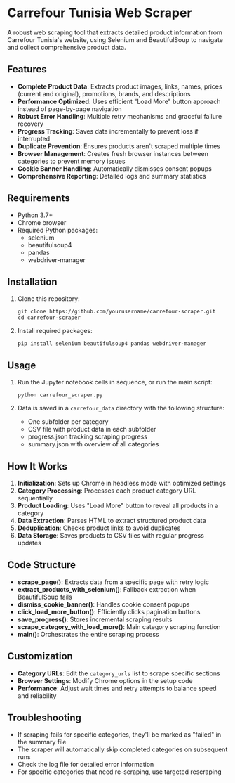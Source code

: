 
# Carrefour Tunisia Web Scraper

A robust web scraping tool that extracts detailed product information from Carrefour Tunisia's website, using Selenium and BeautifulSoup to navigate and collect comprehensive product data.

## Features

- **Complete Product Data**: Extracts product images, links, names, prices (current and original), promotions, brands, and descriptions
- **Performance Optimized**: Uses efficient "Load More" button approach instead of page-by-page navigation
- **Robust Error Handling**: Multiple retry mechanisms and graceful failure recovery
- **Progress Tracking**: Saves data incrementally to prevent loss if interrupted
- **Duplicate Prevention**: Ensures products aren't scraped multiple times
- **Browser Management**: Creates fresh browser instances between categories to prevent memory issues
- **Cookie Banner Handling**: Automatically dismisses consent popups
- **Comprehensive Reporting**: Detailed logs and summary statistics

## Requirements

- Python 3.7+
- Chrome browser
- Required Python packages:
  - selenium
  - beautifulsoup4
  - pandas
  - webdriver-manager

## Installation

1. Clone this repository:
   ```
   git clone https://github.com/yourusername/carrefour-scraper.git
   cd carrefour-scraper
   ```

2. Install required packages:
   ```
   pip install selenium beautifulsoup4 pandas webdriver-manager
   ```

## Usage

1. Run the Jupyter notebook cells in sequence, or run the main script:
   ```
   python carrefour_scraper.py
   ```

2. Data is saved in a `carrefour_data` directory with the following structure:
   - One subfolder per category
   - CSV file with product data in each subfolder
   - progress.json tracking scraping progress
   - summary.json with overview of all categories

## How It Works

1. **Initialization**: Sets up Chrome in headless mode with optimized settings
2. **Category Processing**: Processes each product category URL sequentially
3. **Product Loading**: Uses "Load More" button to reveal all products in a category
4. **Data Extraction**: Parses HTML to extract structured product data
5. **Deduplication**: Checks product links to avoid duplicates
6. **Data Storage**: Saves products to CSV files with regular progress updates

## Code Structure

- **scrape_page()**: Extracts data from a specific page with retry logic
- **extract_products_with_selenium()**: Fallback extraction when BeautifulSoup fails
- **dismiss_cookie_banner()**: Handles cookie consent popups
- **click_load_more_button()**: Efficiently clicks pagination buttons
- **save_progress()**: Stores incremental scraping results
- **scrape_category_with_load_more()**: Main category scraping function
- **main()**: Orchestrates the entire scraping process

## Customization

- **Category URLs**: Edit the `category_urls` list to scrape specific sections
- **Browser Settings**: Modify Chrome options in the setup code
- **Performance**: Adjust wait times and retry attempts to balance speed and reliability

## Troubleshooting

- If scraping fails for specific categories, they'll be marked as "failed" in the summary file
- The scraper will automatically skip completed categories on subsequent runs
- Check the log file for detailed error information
- For specific categories that need re-scraping, use targeted rescraping

